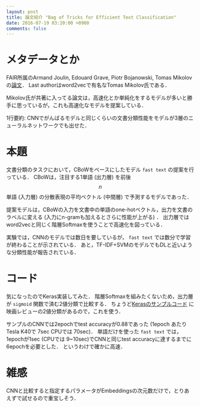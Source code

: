 ```yaml
---
layout: post
title: 論文紹介 "Bag of Tricks for Efficient Text Classification"
date: 2016-07-19 03:20:00 +0900
comments: false
---
```



# メタデータとか

FAIR所属のArmand Joulin, Edouard Grave, Piotr Bojanowski, Tomas Mikolovの[論文](https://arxiv.org/abs/1607.01759)．
Last authorはword2vecで有名なTomas Mikolov氏である．

Mikolov氏が共著に入ってる論文は，高速化とか単純化をするモデルが多いと勝手に思っているが，これも高速化なモデルを提案している．

1行要約:
CNNでがんばるモデルと同じくらいの文書分類性能をモデルが3層のニューラルネットワークでも出せた．

# 本題

文書分類のタスクにおいて，CBoWをベースにしたモデル `fast text` の提案を行っている．
CBoWは，注目する1単語 (出力層) を前後 $$n$$ 単語 (入力層) の分散表現の平均ベクトル (中間層) で予測するモデルであった．

提案モデルは，CBoWの入力を文書中の単語のone-hotベクトル，出力を文書のラベルに変える (入力にn-gramも加えるとさらに性能が上がる) ．
出力層ではword2vecと同じく階層Softmaxを使うことで高速化を図っている． 

実験では，CNNのモデルでは数日を要しているが， `fast text` では数分で学習が終わることが示されている．
あと，TF-IDF+SVMのモデルでもDLと近いような分類性能が報告されている．

# コード

気になったのでKeras実装してみた．
階層Softmaxを組みたくないため，出力層が `sigmoid` 関数で済む2値分類で比較する．
ちょうど[Kerasのサンプルコード](https://github.com/fchollet/keras/blob/master/examples/imdb_cnn.py) に映画レビューの2値分類があるので，これを使う．

<script src="https://gist.github.com/nzw0301/227c23fa5a7dc463a6bda44eee00d720.js"></script>

サンプルのCNNでは2epochでtest accuracyが0.88であった (1epoch あたりTesla K40で 7sec CPUでは 70sec)．
単語だけを使った `fast text` では，1epochが1sec (CPUでは 9~10sec)でCNNと同じtest accuracyに達するまでに6epochを必要とした．
というわけで確かに高速．


# 雑感

CNNと比較すると指定するパラメータがEmbeddingsの次元数だけで，とりあえずで試せるので重宝しそう．
